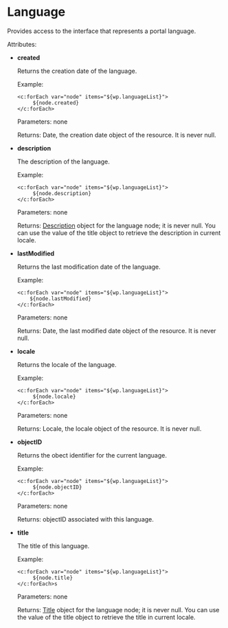 # Language

Provides access to the interface that represents a portal language.

Attributes:

-   **created**

    Returns the creation date of the language.

    Example:

    ```
    <c:forEach var="node" items="${wp.languageList}">
         ${node.created}
    </c:forEach>
    ```

    Parameters: none

    Returns: Date, the creation date object of the resource. It is never null.

-   **description**

    The description of the language.

    Example:

    ```
    <c:forEach var="node" items="${wp.languageList}">
         ${node.description}
    </c:forEach>
    ```

    Parameters: none

    Returns: [Description](../common_beans/themeopt_el_bean_description.md) object for the language node; it is never null. You can use the value of the title object to retrieve the description in current locale.

-   **lastModified**

    Returns the last modification date of the language.

    Example:

    ```
    <c:forEach var="node" items="${wp.languageList}">
        ${node.lastModified}
    </c:forEach>
    ```

    Parameters: none

    Returns: Date, the last modified date object of the resource. It is never null.

-   **locale**

    Returns the locale of the language.

    Example:

    ```
    <c:forEach var="node" items="${wp.languageList}">
         ${node.locale}
    </c:forEach>
    ```

    Parameters: none

    Returns: Locale, the locale object of the resource. It is never null.

-   **objectID**

    Returns the obect identifier for the current language.

    Example:

    ```
    <c:forEach var="node" items="${wp.languageList}">
         ${node.objectID}
    </c:forEach>
    ```

    Parameters: none

    Returns: objectID associated with this language.

-   **title**

    The title of this language.

    Example:

    ```
    <c:forEach var="node" items="${wp.languageList}">
         ${node.title}
    </c:forEach>s
    ```

    Parameters: none

    Returns: [Title](../common_beans/themeopt_el_bean_title.md) object for the language node; it is never null. You can use the value of the title object to retrieve the title in current locale.



